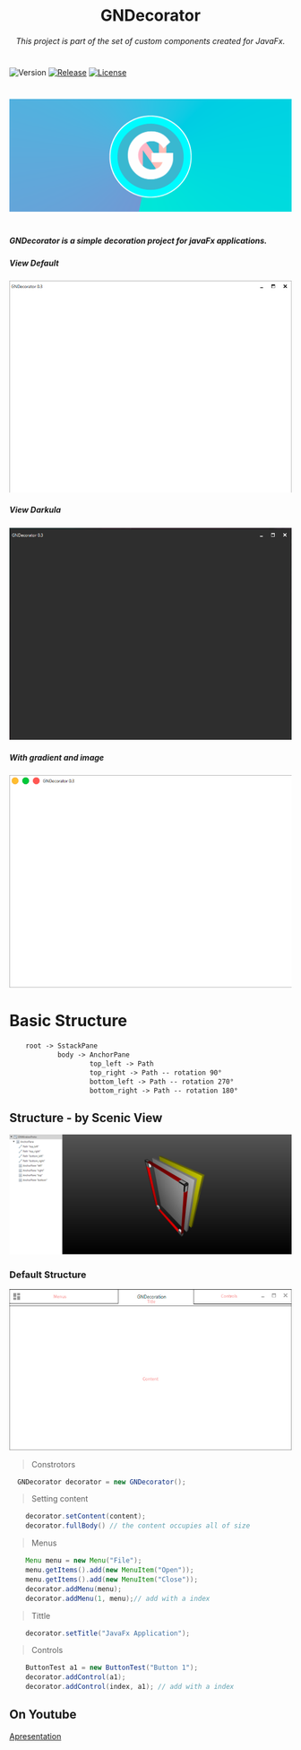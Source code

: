 <h1 align="center">GNDecorator</h1>
<h6 align="center"> This project is part of the set of custom components created for JavaFx. </h6>
<h1></h1>

![Version](https://img.shields.io/badge/Version-2.1.27-green.svg?style=for-the-badge)
[![Release](https://img.shields.io/badge/Release-v2.1.21--alpha-blue.svg?style=for-the-badge)](https://github.com/gleidsonmt/GNDecorator/releases/tag/2.1.24)
[![License](https://img.shields.io/github/license/Gleidson28/GNDecorator.svg?style=for-the-badge)](https://github.com/gleidsonmt/GNDecorator/blob/master/LICENSE) 

<h1></h1>

<p align="center">
  <img src="./src/main/resources/logo/logo_flier.png"  />
</p>

<h1></h1>

<h5 > 
  GNDecorator is a simple decoration project for javaFx applications.
</h5>
 
##### View Default
![demo1](src/main/resources/screens/default.png)
##### View Darkula
![demo1](src/main/resources/screens/dark.png)
##### With gradient and image
![demo1](src/main/resources/screens/mac.png)

# Basic Structure 

        root -> SstackPane
                body -> AnchorPane
                        top_left -> Path
                        top_right -> Path -- rotation 90°
                        bottom_left -> Path -- rotation 270°
                        bottom_right -> Path -- rotation 180°


## Structure - by Scenic View

![Structure](src/main/resources/screens/primarySctructure.png)

### Default Structure
![gif2](src/main/resources/screens/explanation.jpg)

 > Constrotors
 
```java
  GNDecorator decorator = new GNDecorator();
 ```

 > Setting content
```java
    decorator.setContent(content);
    decorator.fullBody() // the content occupies all of size
  ```

 > Menus
```java
    Menu menu = new Menu("File");
    menu.getItems().add(new MenuItem("Open"));
    menu.getItems().add(new MenuItem("Close"));
    decorator.addMenu(menu);
    decorator.addMenu(1, menu);// add with a index
  ```

 > Tittle
```java
    decorator.setTitle("JavaFx Application");
  ```

 > Controls
```java
    ButtonTest a1 = new ButtonTest("Button 1");
    decorator.addControl(a1);
    decorator.addControl(index, a1); // add with a index
  ```

## On Youtube
[Apresentation](https://youtu.be/hZsYU7UbWmU)
